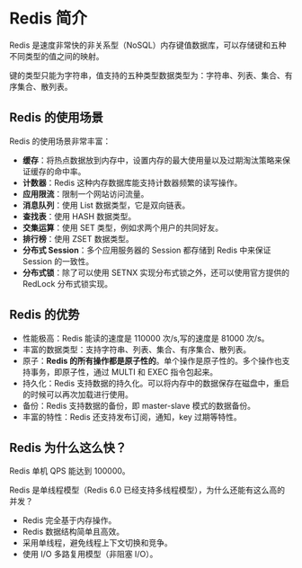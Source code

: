 # Redis 简介

Redis 是速度非常快的非关系型（NoSQL）内存键值数据库，可以存储键和五种不同类型的值之间的映射。

键的类型只能为字符串，值支持的五种类型数据类型为：字符串、列表、集合、有序集合、散列表。

## Redis 的使用场景

Redis 的使用场景非常丰富：

- **缓存**：将热点数据放到内存中，设置内存的最大使用量以及过期淘汰策略来保证缓存的命中率。
- **计数器**：Redis 这种内存数据库能支持计数器频繁的读写操作。
- **应用限流**：限制一个网站访问流量。
- **消息队列**：使用 List 数据类型，它是双向链表。
- **查找表**：使用 HASH 数据类型。
- **交集运算**：使用 SET 类型，例如求两个用户的共同好友。
- **排行榜**：使用 ZSET 数据类型。
- **分布式 Session**：多个应用服务器的 Session 都存储到 Redis 中来保证 Session 的一致性。
- **分布式锁**：除了可以使用 SETNX 实现分布式锁之外，还可以使用官方提供的 RedLock 分布式锁实现。

## Redis 的优势

- 性能极高：Redis 能读的速度是 110000 次/s,写的速度是 81000 次/s。
- 丰富的数据类型：支持字符串、列表、集合、有序集合、散列表。
- 原子：**Redis 的所有操作都是原子性的**。单个操作是原子性的。多个操作也支持事务，即原子性，通过 MULTI 和 EXEC 指令包起来。
- 持久化：Redis 支持数据的持久化。可以将内存中的数据保存在磁盘中，重启的时候可以再次加载进行使用。
- 备份：Redis 支持数据的备份，即 master-slave 模式的数据备份。
- 丰富的特性：Redis 还支持发布订阅，通知，key 过期等特性。

## Redis 为什么这么快？

Redis 单机 QPS 能达到 100000。

Redis 是单线程模型（Redis 6.0 已经支持多线程模型），为什么还能有这么高的并发？

- Redis 完全基于内存操作。
- Redis 数据结构简单且高效。
- 采用单线程，避免线程上下文切换和竞争。
- 使用 I/O 多路复用模型（非阻塞 I/O）。